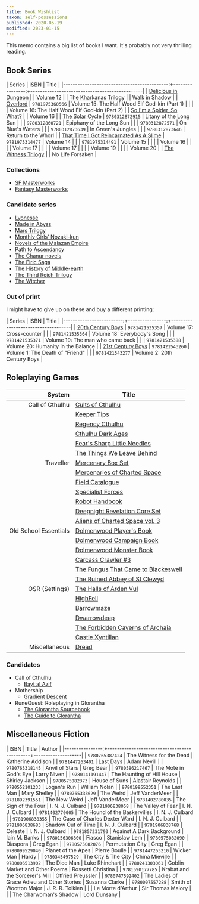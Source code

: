 ```yaml
---
title: Book Wishlist
taxon: self-possessions
published: 2020-05-19
modified: 2023-01-15
---
```


This memo contains a big list of books I want.  It's probably not very
thrilling reading.


Book Series
-----------

| Series                                      | ISBN            | Title                                         |
|--------------------------------------------:+----------------:+-----------------------------------------------|
| [Delicious in Dungeon][]                    |                 | Volume 12                                     |
| [The Kharkanas Trilogy][]                   |                 | Walk in Shadow                                |
| [Overlord][]                                | `9781975360566` | Volume 15: The Half Wood Elf God-kin (Part 1) |
|                                             |                 | Volume 16: The Half Wood Elf God-kin (Part 2) |
| [So I'm a Spider, So What?][]               |                 | Volume 16                                     |
| [The Solar Cycle][]                         | `9780312872915` | Litany of the Long Sun                        |
|                                             | `9780312860721` | Epiphany of the Long Sun                      |
|                                             | `9780312872571` | On Blue's Waters                              |
|                                             | `9780312873639` | In Green's Jungles                            |
|                                             | `9780312873646` | Return to the Whorl                           |
| [That Time I Got Reincarnated As A Slime][] | `9781975314477` | Volume 14                                     |
|                                             | `9781975314491` | Volume 15                                     |
|                                             |                 | Volume 16                                     |
|                                             |                 | Volume 17                                     |
|                                             |                 | Volume 17                                     |
|                                             |                 | Volume 19                                     |
|                                             |                 | Volume 20                                     |
| [The Witness Trilogy][]                     |                 | No Life Forsaken                              |

[Delicious in Dungeon]: https://en.wikipedia.org/wiki/Delicious_in_Dungeon
[The Kharkanas Trilogy]: https://en.wikipedia.org/wiki/The_Kharkanas_Trilogy
[Overlord]: https://en.wikipedia.org/wiki/Overlord_(novel_series)
[So I'm a Spider, So What?]: https://en.wikipedia.org/wiki/So_I%27m_a_Spider,_So_What%3F
[The Solar Cycle]: https://www.wolfewiki.com/pmwiki/pmwiki.php?n=WolfeWiki.TheSolarCycle
[That Time I Got Reincarnated as a Slime]: https://en.wikipedia.org/wiki/List_of_That_Time_I_Got_Reincarnated_as_a_Slime_volumes
[The Witness Trilogy]: https://en.wikipedia.org/wiki/Malazan_Book_of_the_Fallen#The_Witness_Trilogy

### Collections

- [SF Masterworks](https://en.wikipedia.org/wiki/SF_Masterworks)
- [Fantasy Masterworks](https://en.wikipedia.org/wiki/Fantasy_Masterworks)

### Candidate series

- [Lyonesse](https://en.wikipedia.org/wiki/Lyonesse_Trilogy)
- [Made in Abyss](https://en.wikipedia.org/wiki/Made_in_Abyss)
- [Mars Trilogy](https://en.wikipedia.org/wiki/Mars_trilogy)
- [Monthly Girls' Nozaki-kun](https://en.wikipedia.org/wiki/Monthly_Girls%27_Nozaki-kun#Volume_list)
- [Novels of the Malazan Empire](https://en.wikipedia.org/wiki/Malazan_Book_of_the_Fallen#Novels_of_the_Malazan_Empire)
- [Path to Ascendancy](https://en.wikipedia.org/wiki/Malazan_Book_of_the_Fallen#Path_to_Ascendancy)
- [The Chanur novels](https://en.wikipedia.org/wiki/The_Chanur_novels)
- [The Elric Saga](https://www.tor.com/2021/03/02/revealing-omnibus-editions-of-michael-moorcocks-elric-of-melnibone/)
- [The History of Middle-earth](https://en.wikipedia.org/wiki/The_History_of_Middle-earth)
- [The Third Reich Trilogy](https://en.wikipedia.org/wiki/The_Third_Reich_Trilogy)
- [The Witcher](https://en.wikipedia.org/wiki/The_Witcher)

### Out of print

I might have to give up on these and buy a different printing:

| Series                   | ISBN            | Title                              |
|-------------------------:+----------------:+------------------------------------|
| [20th Century Boys][]    | `9781421535357` | Volume 17: Cross-counter           |
|                          | `9781421535364` | Volume 18: Everybody's Song        |
|                          | `9781421535371` | Volume 19: The man who came back   |
|                          | `9781421535388` | Volume 20: Humanity in the Balance |
| [21st Century Boys][]    | `9781421543260` | Volume 1: The Death of "Friend"    |
|                          | `9781421543277` | Volume 2: 20th Century Boys        |

[20th Century Boys]: https://en.wikipedia.org/wiki/List_of_20th_Century_Boys_chapters#20th_Century_Boys
[21st Century Boys]: https://en.wikipedia.org/wiki/List_of_20th_Century_Boys_chapters#21st_Century_Boys


Roleplaying Games
-----------------

| System                | Title |
|----------------------:|-------|
| Call of Cthulhu       | [Cults of Cthulhu](https://www.chaosium.com/cults-of-cthulhu-hardcover/) |
|                       | [Keeper Tips](https://www.chaosium.com/keeper-tips/) |
|                       | [Regency Cthulhu](https://www.chaosium.com/regency-cthulhu-hardcover/) |
|                       | [Cthulhu Dark Ages](https://www.chaosium.com/cthulhu-dark-ages-3rd-edition-hardcover/) |
|                       | [Fear's Sharp Little Needles](https://www.drivethrurpg.com/product/245289/Fears-Sharp-Little-Needles) |
|                       | [The Things We Leave Behind](https://www.drivethrurpg.com/product/191250/The-Things-We-Leave-Behind--An-Anthology-of-Modern-Day-Call-of-Cthulhu-Scenarios) |
| Traveller             | [Mercenary Box Set](https://www.mongoosepublishing.com/products/mercenary-box-set-1) |
|                       | [Mercenaries of Charted Space](https://www.mongoosepublishing.com/products/mercenaries-of-charted-space) |
|                       | [Field Catalogue](https://www.mongoosepublishing.com/products/field-catalogue) |
|                       | [Specialist Forces](https://www.mongoosepublishing.com/products/specialist-forces) |
|                       | [Robot Handbook](https://www.mongoosepublishing.com/products/robot-handbook) |
|                       | [Deepnight Revelation Core Set](https://www.mongoosepublishing.com/products/deepnight-revelation-core-set) |
|                       | [Aliens of Charted Space vol. 3](https://www.mongoosepublishing.com/products/aliens-of-charted-space-vol-3) |
| Old School Essentials | [Dolmenwood Player's Book](https://necroticgnome.com/collections/settings/products/dolmenwood-players-book) |
|                       | [Dolmenwood Campaign Book](https://necroticgnome.com/collections/settings/products/dolmenwood-campaign-book) |
|                       | [Dolmenwood Monster Book](https://necroticgnome.com/collections/settings/products/dolmenwood-monster-book-1) |
|                       | [Carcass Crawler #3](https://necroticgnome.com/collections/zines/products/carcass-crawler-issue-3) |
|                       | [The Fungus That Came to Blackeswell](https://necroticgnome.com/collections/adventures/products/the-fungus-that-came-to-blackeswell) |
|                       | [The Ruined Abbey of St Clewyd](https://necroticgnome.com/collections/adventures/products/the-ruined-abbey-of-st-clewyd) |
| OSR (Settings)        | [The Halls of Arden Vul](https://www.drivethrurpg.com/product/307787/Arden-Vul-Bundle-BUNDLE) |
|                       | [HighFell](https://www.drivethrurpg.com/product/277804/HighFell-The-Drifting-Dungeon) |
|                       | [Barrowmaze](https://www.drivethrurpg.com/product/139762/Barrowmaze-Complete) |
|                       | [Dwarrowdeep](https://www.drivethrurpg.com/product/384269/Dwarrowdeep) |
|                       | [The Forbidden Caverns of Archaia](https://www.drivethrurpg.com/product/399432/The-Forbidden-Caverns-of-Archaia) |
|                       | [Castle Xyntillan](https://emdt.bigcartel.com/product/castle-xyntillan) |
| Miscellaneous         | [Dread](https://www.tiltingatwindmills.net/buy-stuff/) |

### Candidates

- Call of Cthulhu
  - [Bayt al Azif](https://baytalazif.com/)
- Mothership
  - [Gradient Descent](https://www.mothershiprpg.com/gradient-descent)
- RuneQuest: Roleplaying in Glorantha
  - [The Glorantha Sourcebook](https://www.chaosium.com/the-glorantha-sourcebook-hardcover/)
  - [The Guide to Glorantha](https://www.chaosium.com/the-guide-to-glorantha-slipcase-set/)


Miscellaneous Fiction
---------------------

| ISBN            | Title                                       | Author             |
|----------------:+---------------------------------------------+--------------------|
| `9780765387424` | The Witness for the Dead                    | Katherine Addison  |
| `9781447263401` | Last Days                                   | Adam Nevill        |
| `9780765318145` | Anvil of Stars                              | Greg Bear          |
| `9780586217467` | The Mote in God's Eye                       | Larry Niven        |
| `9780141191447` | The Haunting of Hill House                  | Shirley Jackson    |
| `9780575082373` | House of Suns                               | Alastair Reynolds  |
| `9780552101233` | Logan's Run                                 | William Nolan      |
| `9780199552351` | The Last Man                                | Mary Shelley       |
| `9780765333629` | The Weird                                   | Jeff VanderMeer    |
| `9781892391551` | The New Weird                               | Jeff VanderMeer    |
| `9781402780035` | The Sign of the Four                        | I. N. J. Culbard   |
| `9781906838058` | The Valley of Fear                          | I. N. J. Culbard   |
| `9781402770005` | The Hound of the Baskervilles               | I. N. J. Culbard   |
| `9781906838355` | The Case of Charles Dexter Ward             | I. N. J. Culbard   |
| `9781906838683` | Shadow Out of Time                          | I. N. J. Culbard   |
| `9781906838768` | Celeste                                     | I. N. J. Culbard   |
| `9781857231793` | Against A Dark Background                   | Iain M. Banks      |
| `9780156306300` | Fiasco                                      | Stanislaw Lem      |
| `9780575082090` | Diaspora                                    | Greg Egan          |
| `9780575082076` | Permutation City                            | Greg Egan          |
| `9780099529040` | Planet of the Apes                          | Pierre Boulle      |
| `9781447263210` | Wicker Man                                  | Hardy              |
| `9780345497529` | The City & The City                         | China Mieville     |
| `9780006513902` | The Dice Man                                | Luke Rhinehart     |
| `9780241303061` | Goblin Market and Other Poems               | Rossetti Christina |
| `9781590177785` | Krabat and the Sorcerer's Mill              | Otfried Preussler  |
| `9780747592402` | The Ladies of Grace Adieu and Other Stories | Susanna Clarke     |
| `9780007557288` | Smith of Wootton Major                      | J. R. R. Tolkien   |
|                 | Le Morte d'Arthur                           | Sir Thomas Malory  |
|                 | The Charwoman's Shadow                      | Lord Dunsany       |

